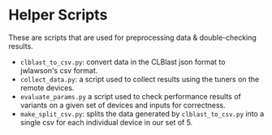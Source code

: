 # Helper Scripts

These are scripts that are used for preprocessing data & double-checking results.

- `clblast_to_csv.py`: convert data in the CLBlast json format to jwlawson's csv format.
- `collect_data.py`: a script used to collect results using the tuners on the remote devices.
- `evaluate_params.py` a script used to check performance results of variants on a given set of devices and inputs for correctness.
- `make_split_csv.py`: splits the data generated by `clblast_to_csv.py` into a single csv for each individual device in our set of 5.